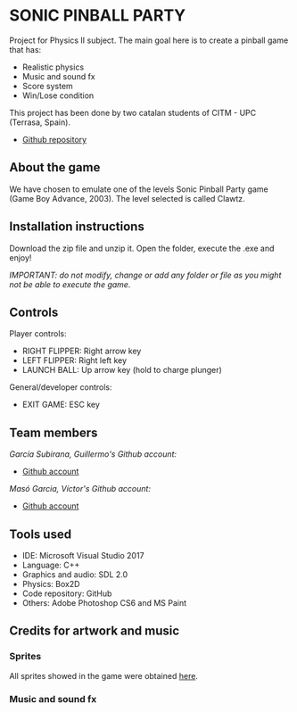 # SONIC PINBALL PARTY

Project for Physics II subject. The main goal here is to create a pinball game that has:
 - Realistic physics 
 - Music and sound fx
 - Score system
 - Win/Lose condition
 
This project has been done by two catalan students of CITM - UPC (Terrasa, Spain).  

* [Github repository](https://github.com/Wilhelman/Sonic-Pinball-Party)  

## About the game

We have chosen to emulate one of the levels Sonic Pinball Party game (Game Boy Advance, 2003). The level selected is called Clawtz.  

## Installation instructions

Download the zip file and unzip it. Open the folder, execute the .exe and enjoy!

_IMPORTANT: do not modify, change or add any folder or file as you might not be able to execute the game._

## Controls

Player controls:
- RIGHT FLIPPER: Right arrow key
- LEFT FLIPPER: Right left key
- LAUNCH BALL: Up arrow key (hold to charge plunger)

General/developer controls:
- EXIT GAME: ESC key

## Team members

_García Subirana, Guillermo's Github account:_

* [Github account](https://github.com/Wilhelman) 

_Masó Garcia, Víctor's Github account:_

* [Github account](https://github.com/nintervik)

## Tools used
* IDE: Microsoft Visual Studio 2017
* Language: C++
* Graphics and audio: SDL 2.0
* Physics: Box2D
* Code repository: GitHub
* Others: Adobe Photoshop CS6 and MS Paint

## Credits for artwork and music

### Sprites
All sprites showed in the game were obtained [here](https://www.spriters-resource.com/game_boy_advance/sonicpinball/).

### Music and sound fx
